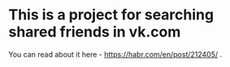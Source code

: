 # This is a project for searching shared friends in vk.com
You can read about it here - https://habr.com/en/post/212405/ .
